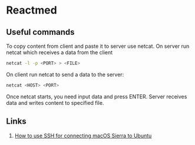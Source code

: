 # Reactmed
## Useful commands
To copy content from client and paste it to server use netcat.
On server run netcat which receives a data from the client
```bash
netcat -l -p <PORT> > <FILE>
```
On client run netcat to send a data to the server:
```bash
netcat <HOST> <PORT>   
```
Once netcat starts, you need input data and press ENTER. Server receives data and writes content to specified file.

## Links
 1. [How to use SSH for connecting macOS Sierra to Ubuntu](https://medium.freecodecamp.org/upgrading-to-macos-sierra-will-break-your-ssh-keys-and-lock-you-out-of-your-own-servers-f413ac96139a)
 
